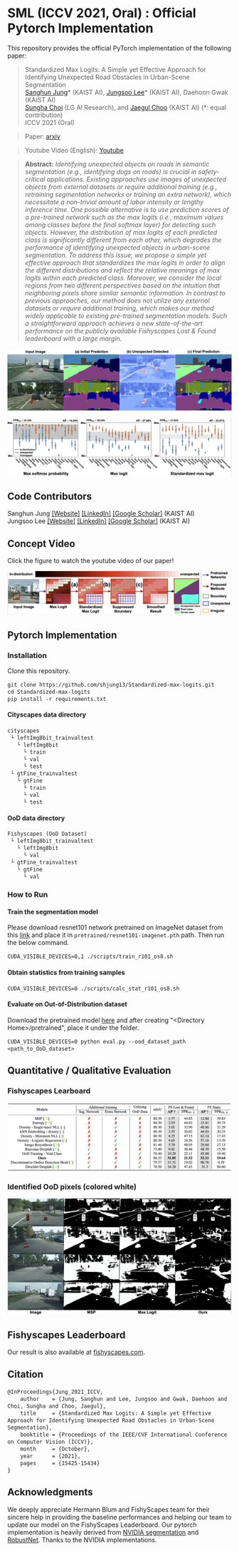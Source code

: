 # SML (ICCV 2021, Oral) : Official Pytorch Implementation
This repository provides the official PyTorch implementation of the following paper:
> Standardized Max Logits: A Simple yet Effective Approach for Identifying Unexpected Road Obstacles in Urban-Scene Segmentation <br>
> [Sanghun Jung](https://shjung13.github.io/)* (KAIST AI), [Jungsoo Lee](https://leebebeto.github.io/)* (KAIST AI), Daehoon Gwak (KAIST AI) <br>
> [Sungha Choi](https://www.linkedin.com/in/sungha-choi-1130185a/) (LG AI Research), and [Jaegul Choo](https://sites.google.com/site/jaegulchoo/) (KAIST AI) (*: equal contribution)<br>
> ICCV 2021 (Oral) <br>

> Paper: [arxiv](https://arxiv.org/abs/2107.11264) <br>

> Youtube Video (English): [Youtube](https://www.youtube.com/watch?v=leBJZHzX6xM) <br>

> **Abstract:** 
*Identifying unexpected objects on roads in semantic segmentation (e.g., identifying dogs on roads) is crucial in safety-critical applications. 
Existing approaches use images of unexpected objects from external datasets or require additional training (e.g., retraining segmentation networks or training an extra network), which necessitate a non-trivial amount of labor intensity or lengthy inference time.
One possible alternative is to use prediction scores of a pre-trained network such as the max logits (i.e., maximum values among classes before the final softmax layer) for detecting such objects.
However, the distribution of max logits of each predicted class is significantly different from each other, which degrades the performance of identifying unexpected objects in urban-scene segmentation.
To address this issue, we propose a simple yet effective approach that standardizes the max logits in order to align the different distributions and reflect the relative meanings of max logits within each predicted class.
>Moreover, we consider the local regions from two different perspectives based on the intuition that neighboring pixels share similar semantic information. 
In contrast to previous approaches, our method does not utilize any external datasets or require additional training, which makes our method widely applicable to existing pre-trained segmentation models. 
Such a straightforward approach achieves a new state-of-the-art performance on the publicly available Fishyscapes Lost & Found leaderboard with a large margin.*<br>

<p align="center">
  <img src="assets/main.png" />
</p>

<p align="center">
  <img src="assets/motivation.png" />
</p>

## Code Contributors
Sanghun Jung [[Website]](https://shjung13.github.io/) [[LinkedIn]](https://www.linkedin.com/in/sanghun-jung-b17a4b1b8/) [[Google Scholar]](https://scholar.google.com/citations?user=e7X7O8gAAAAJ&hl=en) (KAIST AI) <br>
Jungsoo Lee [[Website]](https://leebebeto.github.io/) [[LinkedIn]](https://www.linkedin.com/in/jungsoo-lee-52103a17a/) [[Google Scholar]](https://scholar.google.com/citations?user=qSGLUDQAAAAJ&hl=ko) (KAIST AI)

## Concept Video
Click the figure to watch the youtube video of our paper!
<p align="center">
  <a href="https://www.youtube.com/watch?v=leBJZHzX6xM"><img src="assets/youtube_main.png" alt="Youtube Video"></a><br>
</p>

## Pytorch Implementation 
### Installation
Clone this repository.
```
git clone https://github.com/shjung13/Standardized-max-logits.git
cd Standardized-max-logits
pip install -r requirements.txt
```
#### Cityscapes data directory

```
cityscapes
 └ leftImg8bit_trainvaltest
   └ leftImg8bit
     └ train
     └ val
     └ test
 └ gtFine_trainvaltest
   └ gtFine
     └ train
     └ val
     └ test
```

#### OoD data directory
```
Fishyscapes (OoD Dataset)
 └ leftImg8bit_trainvaltest
   └ leftImg8bit
     └ val
 └ gtFine_trainvaltest
   └ gtFine
     └ val
```

### How to Run 
#### Train the segmentation model
Please download resnet101 network pretrained on ImageNet dataset from this [link](http://sceneparsing.csail.mit.edu/model/pretrained_resnet/resnet101-imagenet.pth) and place it in ```pretrained/resnet101-imagenet.pth``` path.
Then run the below command.
```
CUDA_VISIBLE_DEVICES=0,1 ./scripts/train_r101_os8.sh
```
#### Obtain statistics from training samples
```
CUDA_VISIBLE_DEVICES=0 ./scripts/calc_stat_r101_os8.sh
```
#### Evaluate on Out-of-Distribution dataset
Download the pretrained model [here](https://drive.google.com/file/d/1Rqty9pRhGdfhkfqlWbFUFgdFp0DvfORN/view?usp=sharing) and after creating "\<Directory Home>/pretrained", place it under the folder. 
```
CUDA_VISIBLE_DEVICES=0 python eval.py --ood_dataset_path <path_to_OoD_dataset>
```

## Quantitative / Qualitative Evaluation
### Fishyscapes Learboard
<p align="center">
  <img src="assets/quantitative.png"/>
</p>

### Identified OoD pixels (colored white)
<p align="center">
  <img src="assets/qualitative.png"/>
</p>

## Fishyscapes Leaderboard
Our result is also available at [fishyscapes.com](https://fishyscapes.com/). 

## Citation
```
@InProceedings{Jung_2021_ICCV,
    author    = {Jung, Sanghun and Lee, Jungsoo and Gwak, Daehoon and Choi, Sungha and Choo, Jaegul},
    title     = {Standardized Max Logits: A Simple yet Effective Approach for Identifying Unexpected Road Obstacles in Urban-Scene Segmentation},
    booktitle = {Proceedings of the IEEE/CVF International Conference on Computer Vision (ICCV)},
    month     = {October},
    year      = {2021},
    pages     = {15425-15434}
}
```

## Acknowledgments
We deeply appreciate Hermann Blum and FishyScapes team for their sincere help in providing the baseline performances and helping our team to update our model on the FishyScapes Leaderboard.
Our pytorch implementation is heavily derived from [NVIDIA segmentation](https://github.com/NVIDIA/semantic-segmentation) and [RobustNet](https://github.com/shachoi/RobustNet).
Thanks to the NVIDIA implementations.


